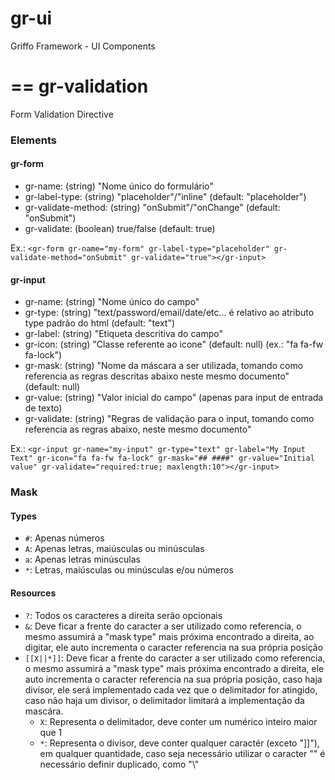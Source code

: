 
# gr-ui
Griffo Framework - UI Components

==
gr-validation
==

Form Validation Directive


### Elements

#### gr-form

- gr-name: (string) "Nome único do formulário"
- gr-label-type: (string) "placeholder"/"inline" (default: "placeholder")
- gr-validate-method: (string) "onSubmit"/"onChange" (default: "onSubmit")
- gr-validate: (boolean) true/false (default: true)

Ex.: `<gr-form gr-name="my-form" gr-label-type="placeholder" gr-validate-method="onSubmit" gr-validate="true"></gr-input>`

#### gr-input

- gr-name: (string) "Nome único do campo"
- gr-type: (string) "text/password/email/date/etc... é relativo ao atributo type padrão do html (default: "text")
- gr-label: (string) "Etiqueta descritiva do campo"
- gr-icon: (string) "Classe referente ao icone" (default: null) (ex.: "fa fa-fw fa-lock")
- gr-mask: (string) "Nome da máscara a ser utilizada, tomando como referencia as regras descritas abaixo neste mesmo documento" (default: null)
- gr-value: (string) "Valor inicial do campo" (apenas para input de entrada de texto)
- gr-validate: (string) "Regras de validação para o input, tomando como referencia as regras abaixo, neste mesmo documento"

Ex.: `<gr-input gr-name="my-input" gr-type="text" gr-label="My Input Text" gr-icon="fa fa-fw fa-lock" gr-mask="## ####" gr-value="Initial value" gr-validate="required:true; maxlength:10"></gr-input>`
		
### Mask

#### Types

- `#`: Apenas números
- `A`: Apenas letras, maiúsculas ou minúsculas
- `a`: Apenas letras minúsculas
- `*`: Letras, maiúsculas ou minúsculas e/ou números

#### Resources

- `?`: Todos os caracteres a direita serão opcionais
- `&`: Deve ficar a frente do caracter a ser utilizado como referencia, o mesmo assumirá a "mask type" mais próxima encontrado a direita, ao digitar, ele auto incrementa o caracter referencia na sua própria posição
- `[[X||*]]`: Deve ficar a frente do caracter a ser utilizado como referencia, o mesmo assumirá a "mask type" mais próxima encontrado a direita, ele auto incrementa o caracter referencia na sua própria posição, caso haja divisor, ele será implementado cada vez que o delimitador for atingido, caso não haja um divisor, o delimitador limitará a implementação da mascára.
	- `X`: Representa o delimitador, deve conter um numérico inteiro maior que 1
	- `*`: Representa o divisor, deve conter qualquer caractér (exceto "]]"), em qualquer quantidade, caso seja necessário utilizar o caracter "\" é necessário definir duplicado, como "\\"